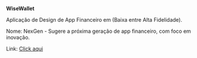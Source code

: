 **WiseWallet**

Aplicação de Design de App Financeiro em (Baixa entre Alta Fidelidade).

Nome: NexGen - Sugere a próxima geração de app financeiro, com foco em inovação.

Link: <a href = "https://www.figma.com/design/4P1B7sKxRjtae36mHVRShy/AppFinanceiro---Proa?node-id=0-1&t=pRdvkos4bKA1PrBh-1" target="_blank">Click aqui</a>
